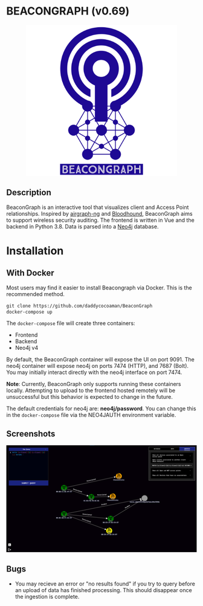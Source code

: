 # BEACONGRAPH (v0.69)

<p align='center'><img src='docs/logo.png' alt='logo' height="400"/></p>

## Description

BeaconGraph is an interactive tool that visualizes client and Access Point relationships. Inspired by [airgraph-ng](https://github.com/aircrack-ng/aircrack-ng/tree/master/scripts/airgraph-ng) and [Bloodhound](https://github.com/BloodHoundAD/BloodHound), BeaconGraph aims to support wireless security auditing. The frontend is written in Vue and the backend in Python 3.8. Data is parsed into a [Neo4j](https://github.com/neo4j/neo4j) database.

# Installation

## With Docker

Most users may find it easier to install Beacongraph via Docker. This is the recommended method.

```
git clone https://github.com/daddycocoaman/BeaconGraph
docker-compose up
```

The `docker-compose` file will create three containers:

- Frontend
- Backend
- Neo4j v4

By default, the BeaconGraph container will expose the UI on port 9091. The neo4j container will expose neo4j on ports 7474 (HTTP), and 7687 (Bolt). You may initially interact directly with the neo4j interface on port 7474.

**Note**: Currently, BeaconGraph only supports running these containers locally. Attempting to upload to the frontend hosted remotely will be unsuccessful but this behavior is expected to change in the future.

The default credentials for neo4j are: **neo4j/password**. You can change this in the `docker-compose` file via the NEO4JAUTH environment variable.

## Screenshots

![Logo](docs/screenshot1.png "BeaconGraph UI")

## Bugs

- You may recieve an error or "no results found" if you try to query before an upload of data has finished processing. This should disappear once the ingestion is complete.
